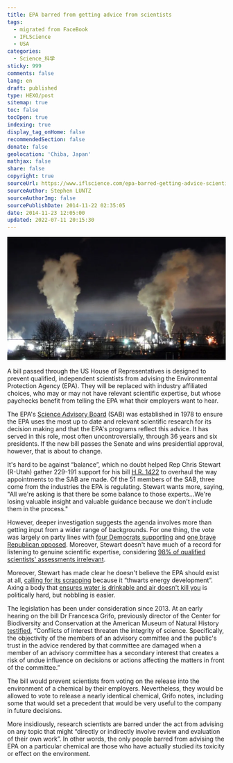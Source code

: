 ```yaml
---
title: EPA barred from getting advice from scientists
tags:
  - migrated from FaceBook
  - IFLScience
  - USA
categories:
  - Science_科学
sticky: 999
comments: false
lang: en
draft: published
type: HEXO/post
sitemap: true
toc: false
tocOpen: true
indexing: true
display_tag_onHome: false
recommendedSection: false
donate: false
geolocation: 'Chiba, Japan'
mathjax: false
share: false
copyright: true
sourceUrl: https://www.iflscience.com/epa-barred-getting-advice-scientists-26400
sourceAuthor: Stephen LUNTZ
sourceAuthorImg: false
sourcePublishDate: 2014-11-22 02:35:05
date: 2014-11-23 12:05:00
updated: 2022-07-11 20:15:30
---
```

![](./EPA-barred-from-getting-advice-from-scientists/1464360342-90-epa-barred-from-getting-advice-from-scientists-l.webp)

A bill passed through the US House of Representatives is designed to prevent qualified, independent scientists from advising the Environmental Protection Agency (EPA). They will be replaced with industry affiliated choices, who may or may not have relevant scientific expertise, but whose paychecks benefit from telling the EPA what their employers want to hear.

The EPA's [Science Advisory Board](http://yosemite.epa.gov/sab/sabpeople.nsf/WebCommittees/BOARD) (SAB) was established in 1978 to ensure the EPA uses the most up to date and relevant scientific research for its decision making and that the EPA's programs reflect this advice. It has served in this role, most often uncontroversially, through 36 years and six presidents. If the new bill passes the Senate and wins presidential approval, however, that is about to change.

It's hard to be against “balance”, which no doubt helped Rep Chris Stewart (R-Utah) gather 229-191 support for his bill [H.R. 1422](https://www.govtrack.us/congress/bills/113/hr1422/text) to overhaul the way appointments to the SAB are made. Of the 51 members of the SAB, three come from the industries the EPA is regulating. Stewart wants more, saying, "All we're asking is that there be some balance to those experts…We're losing valuable insight and valuable guidance because we don't include them in the process."

However, deeper investigation suggests the agenda involves more than getting input from a wider range of backgrounds. For one thing, the vote was largely on party lines with [four Democrats supporting](https://www.govtrack.us/congress/votes/113-2014/h525) and [one brave Republican opposed](https://www.govtrack.us/congress/members/christopher_gibson/412453). Moreover, Stewart doesn't have much of a record for listening to genuine scientific expertise, considering [98% of qualified scientists' assessments irrelevant](http://www.motherjones.com/politics/2013/03/chair-climate-change-subcommittee-jury-still-out-climate-change). 

Moreover, Stewart has made clear he doesn't believe the EPA should exist at all, [calling for its scrapping](http://www.stgeorgeutah.com/news/archive/2012/08/25/republican-congressional-candidate-visits-st-george-tells-crowd-to-keep-faith-in-america/#.VHClntKUeQe) because it “thwarts energy development”. Axing a body that [ensures water is drinkable and air doesn't kill you](http://www.epa.gov/40th/achieve.html) is politically hard, but nobbling is easier.

The legislation has been under consideration since 2013. At an early hearing on the bill Dr Francesca Grifo, previously director of the Center for Biodiversity and Conservation at the American Museum of Natural History [testified](http://www.ucsusa.org/sites/default/files/legacy/assets/documents/scientific_integrity/fgrifo-testimony-3-20-13.pdf), “Conflicts of interest threaten the integrity of science. Specifically, the objectivity of the members of an advisory committee and the public's trust in the advice rendered by that committee are damaged when a member of an advisory committee has a secondary interest that creates a risk of undue influence on decisions or actions affecting the matters in front of the committee.”

The bill would prevent scientists from voting on the release into the environment of a chemical by their employers. Nevertheless, they would be allowed to vote to release a nearly identical chemical, Grifo notes, including some that would set a precedent that would be very useful to the company in future decisions.

More insidiously, research scientists are barred under the act from advising on any topic that might “directly or indirectly involve review and evaluation of their own work”. In other words, the only people barred from advising the EPA on a particular chemical are those who have actually studied its toxicity or effect on the environment.